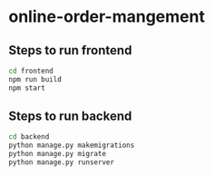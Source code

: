 # online-order-mangement

## Steps to run frontend
```bash
cd frontend
npm run build
npm start
```

## Steps to run backend
```bash
cd backend
python manage.py makemigrations
python manage.py migrate
python manage.py runserver
```